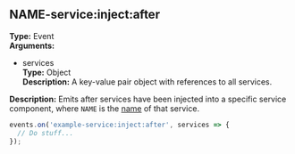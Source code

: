## NAME-service:inject:after

**Type:** Event  
**Arguments:**
  - services  
    **Type:** Object  
    **Description:** A key-value pair object with references to all services.

**Description:** Emits after services have been injected into a specific service component, where `NAME` is the [name](../../service-decorator/moduledecoratorargs/#name) of that service.

```ts
events.on('example-service:inject:after', services => {
  // Do stuff...
});
```
